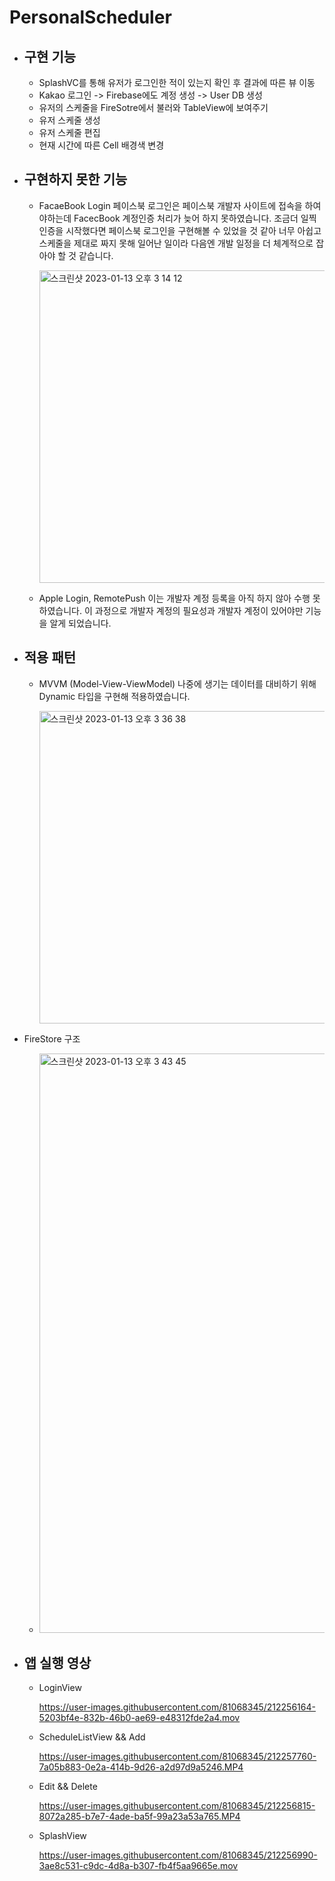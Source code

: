 # PersonalScheduler
- 구현 기능
  - 
  - SplashVC를 통해 유저가 로그인한 적이 있는지 확인 후 결과에 따른 뷰 이동
  - Kakao 로그인 -> Firebase에도 계정 생성 -> User DB 생성
  - 유저의 스케줄을 FireSotre에서 불러와 TableView에 보여주기
  - 유저 스케줄 생성
  - 유저 스케줄 편집
  - 현재 시간에 따른 Cell 배경색 변경
- 구현하지 못한 기능
  -
  - FacaeBook Login 페이스북 로그인은 페이스북 개발자 사이트에 접속을 하여야하는데 FacecBook 계정인증 처리가 늦어 하지 못하였습니다. 
  조금더 일찍 인증을 시작했다면 페이스북 로그인을
  구현해볼 수 있었을 것 같아 너무 아쉽고 스케줄을 제대로 짜지 못해 일어난 일이라 다음엔 개발 일정을 더 체계적으로 잡아야 할 것 같습니다.
  
    <img width="500" alt="스크린샷 2023-01-13 오후 3 14 12" src="https://user-images.githubusercontent.com/81068345/212252808-911ed007-41ba-4034-9470-0bd964cc1409.png">
  - Apple Login, RemotePush 이는 개발자 계정 등록을 아직 하지 않아 수행 못하였습니다. 이 과정으로 개발자 계정의 필요성과 개발자 계정이 있어야만 기능을
  알게 되었습니다.
  
- 적용 패턴
  - 
  - MVVM (Model-View-ViewModel) 나중에 생기는 데이터를 대비하기 위해 Dynamic 타입을 구현해 적용하였습니다.
  
    <img width="500" alt="스크린샷 2023-01-13 오후 3 36 38" src="https://user-images.githubusercontent.com/81068345/212253761-bd91a499-7fc2-4b27-a860-963b4981a66d.png">

- FireStore 구조
  - <img width="927" alt="스크린샷 2023-01-13 오후 3 43 45" src="https://user-images.githubusercontent.com/81068345/212254816-9c6a69aa-8768-4318-86cb-e133215f44d4.png">

- 앱 실행 영상
  - 
  - LoginView
  
    https://user-images.githubusercontent.com/81068345/212256164-5203bf4e-832b-46b0-ae69-e48312fde2a4.mov
    
  - ScheduleListView && Add
  
    https://user-images.githubusercontent.com/81068345/212257760-7a05b883-0e2a-414b-9d26-a2d97d9a5246.MP4

  - Edit && Delete
  
    https://user-images.githubusercontent.com/81068345/212256815-8072a285-b7e7-4ade-ba5f-99a23a53a765.MP4
  
  - SplashView
  
    https://user-images.githubusercontent.com/81068345/212256990-3ae8c531-c9dc-4d8a-b307-fb4f5aa9665e.mov



  
  
  
    

